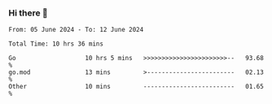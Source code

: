 ### Hi there 👋

<!--
**zhumeme/zhumeme** is a ✨ _special_ ✨ repository because its `README.md` (this file) appears on your GitHub profile.

Here are some ideas to get you started:

- 🔭 I’m currently working on ...
- 🌱 I’m currently learning ...
- 👯 I’m looking to collaborate on ...
- 🤔 I’m looking for help with ...
- 💬 Ask me about ...
- 📫 How to reach me: ...
- 😄 Pronouns: ...
- ⚡ Fun fact: ...
-->

<!--START_SECTION:waka-->

```all_time
From: 05 June 2024 - To: 12 June 2024

Total Time: 10 hrs 36 mins

Go                   10 hrs 5 mins   >>>>>>>>>>>>>>>>>>>>>>>--   93.68 %
go.mod               13 mins         >------------------------   02.13 %
Other                10 mins         -------------------------   01.65 %
```

<!--END_SECTION:waka-->
